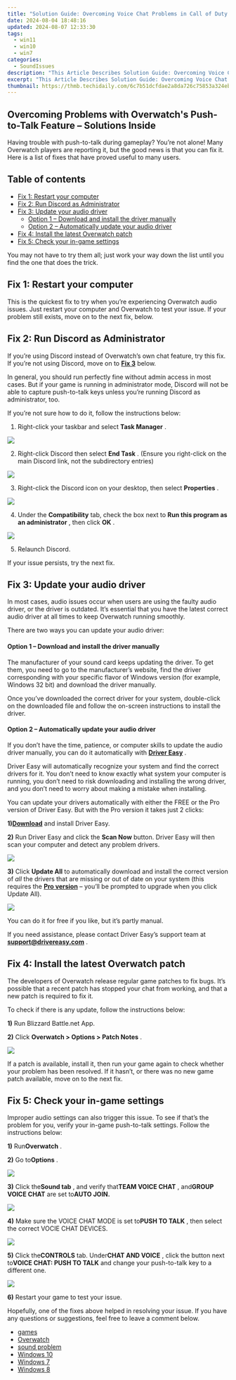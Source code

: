 ```yaml
---
title: "Solution Guide: Overcoming Voice Chat Problems in Call of Duty Vanguard"
date: 2024-08-04 18:48:16
updated: 2024-08-07 12:33:30
tags:
  - win11
  - win10
  - win7
categories:
  - SoundIssues
description: "This Article Describes Solution Guide: Overcoming Voice Chat Problems in Call of Duty Vanguard"
excerpt: "This Article Describes Solution Guide: Overcoming Voice Chat Problems in Call of Duty Vanguard"
thumbnail: https://thmb.techidaily.com/6c7b51dcfdae2a8da726c75853a324eb9a3939b33880d7b4a364119150ff2caf.jpg
---
```


## Overcoming Problems with Overwatch's Push-to-Talk Feature – Solutions Inside

Having trouble with push-to-talk during gameplay? You’re not alone! Many Overwatch players are reporting it, but the good news is that you can fix it. Here is a list of fixes that have proved useful to many users.

## Table of contents

* [Fix 1: Restart your computer](https://tools.techidaily.com/drivereasy/download/)
* [Fix 2: Run Discord as Administrator](https://tools.techidaily.com/drivereasy/download/)
* [Fix 3: Update your audio driver](https://tools.techidaily.com/drivereasy/download/)  
  * [Option 1 – Download and install the driver manually](https://tools.techidaily.com/drivereasy/download/)  
  * [Option 2 – Automatically update your audio driver](https://tools.techidaily.com/drivereasy/download/)
* [Fix 4: Install the latest Overwatch patch](https://tools.techidaily.com/drivereasy/download/)
* [Fix 5: Check your in-game settings](https://tools.techidaily.com/drivereasy/download/)

 You may not have to try them all; just work your way down the list until you find the one that does the trick.

## Fix 1: Restart your computer

 This is the quickest fix to try when you’re experiencing Overwatch audio issues. Just restart your computer and Overwatch to test your issue. If your problem still exists, move on to the next fix, below.

## Fix 2: Run Discord as Administrator

 If you’re using Discord instead of Overwatch’s own chat feature, try this fix. If you’re not using Discord, move on to **[Fix 3](https://tools.techidaily.com/drivereasy/download/)**  below.

 In general, you should run perfectly fine without admin access in most cases. But if your game is running in administrator mode, Discord will not be able to capture push-to-talk keys unless you’re running Discord as administrator, too.

If you’re not sure how to do it, follow the instructions below:

 1) Right-click your taskbar and select **Task Manager** .

![](https://images.drivereasy.com/wp-content/uploads/2021/09/open-task-manager.png)

 2) Right-click Discord then select **End Task** . (Ensure you right-click on the main Discord link, not the subdirectory entries)

![](https://images.drivereasy.com/wp-content/uploads/2021/09/close-discord.png)

 3) Right-click the Discord icon on your desktop, then select **Properties** .

![](https://images.drivereasy.com/wp-content/uploads/2021/09/discord-properties.png)

 4) Under the **Compatibility**  tab, check the box next to **Run this program as an administrator** , then click **OK** .

![](https://images.drivereasy.com/wp-content/uploads/2021/09/Discord-admin-access.png)

5) Relaunch Discord.

If your issue persists, try the next fix.

## Fix 3: Update your audio driver

 In most cases, audio issues occur when users are using the faulty audio driver, or the driver is outdated. It’s essential that you have the latest correct audio driver at all times to keep Overwatch running smoothly.

 There are two ways you can update your audio driver:

#### **Option 1 – Download and install the driver manually**

 The manufacturer of your sound card keeps updating the driver. To get them, you need to go to the manufacturer’s website, find the driver corresponding with your specific flavor of Windows version (for example, Windows 32 bit) and download the driver manually.

 Once you’ve downloaded the correct driver for your system, double-click on the downloaded file and follow the on-screen instructions to install the driver.

#### Option 2 – Automatically update your audio driver

 If you don’t have the time, patience, or computer skills to update the audio driver manually, you can do it automatically with **[Driver Easy](https://tools.techidaily.com/drivereasy/download/)**  .

 Driver Easy will automatically recognize your system and find the correct drivers for it. You don’t need to know exactly what system your computer is running, you don’t need to risk downloading and installing the wrong driver, and you don’t need to worry about making a mistake when installing.

 You can update your drivers automatically with either the FREE or the Pro version of Driver Easy. But with the Pro version it takes just 2 clicks:

 **1)[Download](https://tools.techidaily.com/drivereasy/download/)**  and install Driver Easy.

**2)** Run Driver Easy and click the **Scan Now** button. Driver Easy will then scan your computer and detect any problem drivers.

![](https://images.drivereasy.com/wp-content/uploads/2019/06/image-113.png)

**3)**  Click **Update All** to automatically download and install the correct version of _all_ the drivers that are missing or out of date on your system (this requires the **[Pro version](https://tools.techidaily.com/drivereasy/download/)** [](https://tools.techidaily.com/drivereasy/download/) – you’ll be prompted to upgrade when you click Update All).

![](https://images.drivereasy.com/wp-content/uploads/2019/07/image-281.png)

 You can do it for free if you like, but it’s partly manual.

 If you need assistance, please contact Driver Easy’s support team at [**support@drivereasy.com**](https://tools.techidaily.com/drivereasy/download/) .

## Fix 4: Install the latest Overwatch patch

 The developers of Overwatch release regular game patches to fix bugs. It’s possible that a recent patch has stopped your chat from working, and that a new patch is required to fix it.

To check if there is any update, follow the instructions below:

**1)** Run Blizzard Battle.net App.

**2)** Click **Overwatch > Options > Patch Notes** .

![](https://images.drivereasy.com/wp-content/uploads/2019/08/image-712.png)

 If a patch is available, install it, then run your game again to check whether your problem has been resolved. If it hasn’t, or there was no new game patch available, move on to the next fix.

## Fix 5: Check your in-game settings

 Improper audio settings can also trigger this issue. To see if that’s the problem for you, verify your in-game push-to-talk settings. Follow the instructions below:

**1)** Run**Overwatch** .

**2)** Go to**Options** .

![](https://images.drivereasy.com/wp-content/uploads/2019/09/image-407.png)

**3)** Click the**Sound tab** , and verify that**TEAM VOICE CHAT** , and**GROUP VOICE CHAT** are set to**AUTO JOIN.**

![](https://images.drivereasy.com/wp-content/uploads/2019/09/image-400-1024x559.png)

**4)** Make sure the VOICE CHAT MODE is set to**PUSH TO TALK** , then select the correct VOCIE CHAT DEVICES.

![](https://images.drivereasy.com/wp-content/uploads/2019/09/image-401-1024x569.png)

**5)** Click the**CONTROLS** tab. Under**CHAT AND VOICE** , click the button next to**VOICE CHAT: PUSH TO TALK** and change your push-to-talk key to a different one.

![](https://images.drivereasy.com/wp-content/uploads/2019/09/image-416-1024x402.png)

**6)** Restart your game to test your issue.

 Hopefully, one of the fixes above helped in resolving your issue. If you have any questions or suggestions, feel free to leave a comment below.

* [games](https://tools.techidaily.com/drivereasy/download/)
* [Overwatch](https://tools.techidaily.com/drivereasy/download/)
* [sound problem](https://tools.techidaily.com/drivereasy/download/)
* [Windows 10](https://tools.techidaily.com/drivereasy/download/)
* [Windows 7](https://tools.techidaily.com/drivereasy/download/)
* [Windows 8](https://tools.techidaily.com/drivereasy/download/)

<ins class="adsbygoogle"
     style="display:block"
     data-ad-format="autorelaxed"
     data-ad-client="ca-pub-7571918770474297"
     data-ad-slot="1223367746"></ins>



<ins class="adsbygoogle"
     style="display:block"
     data-ad-client="ca-pub-7571918770474297"
     data-ad-slot="8358498916"
     data-ad-format="auto"
     data-full-width-responsive="true"></ins>
